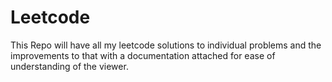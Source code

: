 # Leetcode
This Repo will have all my leetcode solutions to individual problems and the improvements to that with a documentation attached for ease of understanding of the viewer.
